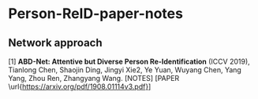 # Person-ReID-paper-notes

## Network approach
[1] **ABD-Net: Attentive but Diverse Person Re-Identification** (ICCV 2019), Tianlong Chen, Shaojin Ding, Jingyi Xie2, Ye Yuan, Wuyang Chen, Yang Yang, Zhou Ren, Zhangyang Wang. [NOTES] [PAPER \url{https://arxiv.org/pdf/1908.01114v3.pdf}]
